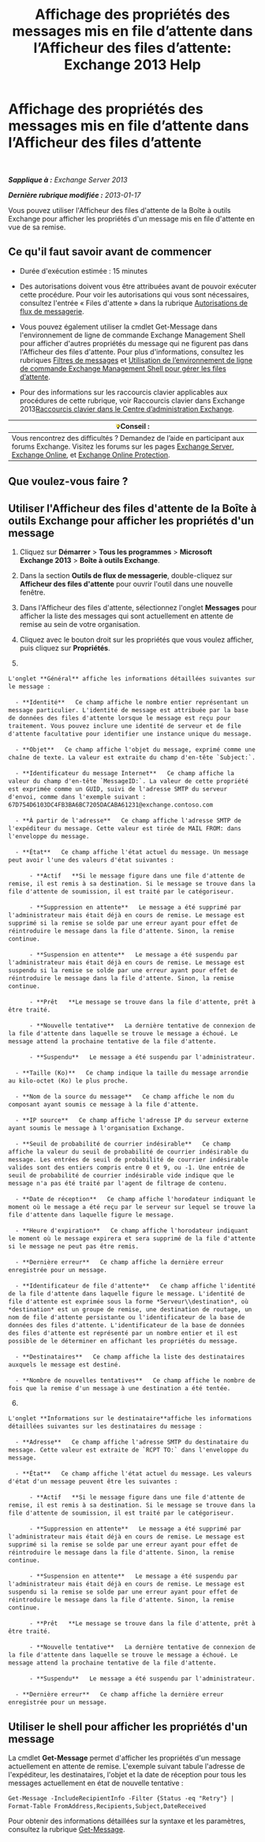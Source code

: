 ﻿---
title: 'Affichage des propriétés des messages mis en file d’attente dans l’Afficheur des files d’attente: Exchange 2013 Help'
TOCTitle: Affichage des propriétés des messages mis en file d’attente dans l’Afficheur des files d’attente
ms:assetid: 9d15d8b8-e061-4288-9354-df58e282fb6b
ms:mtpsurl: https://technet.microsoft.com/fr-fr/library/Bb123934(v=EXCHG.150)
ms:contentKeyID: 50478880
ms.date: 05/23/2018
mtps_version: v=EXCHG.150
f1_keywords:
- Microsoft.Exchange.Management.Edge.SystemManager.MessagePropertyPage
ms.translationtype: MT
---

# Affichage des propriétés des messages mis en file d’attente dans l’Afficheur des files d’attente

 

_**Sapplique à :** Exchange Server 2013_

_**Dernière rubrique modifiée :** 2013-01-17_

Vous pouvez utiliser l'Afficheur des files d'attente de la Boîte à outils Exchange pour afficher les propriétés d'un message mis en file d'attente en vue de sa remise.

## Ce qu'il faut savoir avant de commencer

  - Durée d'exécution estimée : 15 minutes

  - Des autorisations doivent vous être attribuées avant de pouvoir exécuter cette procédure. Pour voir les autorisations qui vous sont nécessaires, consultez l'entrée « Files d'attente » dans la rubrique [Autorisations de flux de messagerie](mail-flow-permissions-exchange-2013-help.md).

  - Vous pouvez également utiliser la cmdlet Get-Message dans l'environnement de ligne de commande Exchange Management Shell pour afficher d'autres propriétés du message qui ne figurent pas dans l'Afficheur des files d'attente. Pour plus d'informations, consultez les rubriques [Filtres de messages](message-filters-exchange-2013-help.md) et [Utilisation de l’environnement de ligne de commande Exchange Management Shell pour gérer les files d’attente](use-the-exchange-management-shell-to-manage-queues-exchange-2013-help.md).

  - Pour des informations sur les raccourcis clavier applicables aux procédures de cette rubrique, voir Raccourcis clavier dans Exchange 2013[Raccourcis clavier dans le Centre d’administration Exchange](keyboard-shortcuts-in-the-exchange-admin-center-exchange-online-protection-help.md).

<table>
<thead>
<tr class="header">
<th><img src="images/Bb125224.tip(EXCHG.150).gif" title="Conseil" alt="Conseil" />Conseil :</th>
</tr>
</thead>
<tbody>
<tr class="odd">
<td>Vous rencontrez des difficultés ? Demandez de l’aide en participant aux forums Exchange. Visitez les forums sur les pages <a href="https://go.microsoft.com/fwlink/p/?linkid=60612">Exchange Server</a>, <a href="https://go.microsoft.com/fwlink/p/?linkid=267542">Exchange Online</a>, et <a href="https://go.microsoft.com/fwlink/p/?linkid=285351">Exchange Online Protection</a>.</td>
</tr>
</tbody>
</table>


## Que voulez-vous faire ?

## Utiliser l'Afficheur des files d'attente de la Boîte à outils Exchange pour afficher les propriétés d'un message

1.  Cliquez sur **Démarrer** \> **Tous les programmes** \> **Microsoft Exchange 2013** \> **Boîte à outils Exchange**.

2.  Dans la section **Outils de flux de messagerie**, double-cliquez sur **Afficheur des files d'attente** pour ouvrir l'outil dans une nouvelle fenêtre.

3.  Dans l'Afficheur des files d'attente, sélectionnez l'onglet **Messages** pour afficher la liste des messages qui sont actuellement en attente de remise au sein de votre organisation.

4.  Cliquez avec le bouton droit sur les propriétés que vous voulez afficher, puis cliquez sur **Propriétés**.

5.  
    
    L'onglet **Général** affiche les informations détaillées suivantes sur le message :
    
      - **Identité**   Ce champ affiche le nombre entier représentant un message particulier. L'identité de message est attribuée par la base de données des files d'attente lorsque le message est reçu pour traitement. Vous pouvez inclure une identité de serveur et de file d'attente facultative pour identifier une instance unique du message.
    
      - **Objet**   Ce champ affiche l'objet du message, exprimé comme une chaîne de texte. La valeur est extraite du champ d'en-tête `Subject:`.
    
      - **Identificateur du message Internet**   Ce champ affiche la valeur du champ d'en-tête `MessageID:`. La valeur de cette propriété est exprimée comme un GUID, suivi de l'adresse SMTP du serveur d'envoi, comme dans l'exemple suivant : 67D754D6103DC4FB3BA6BC7205DACABA61231@exchange.contoso.com
    
      - **À partir de l'adresse**   Ce champ affiche l'adresse SMTP de l'expéditeur du message. Cette valeur est tirée de MAIL FROM: dans l'enveloppe du message.
    
      - **État**   Ce champ affiche l'état actuel du message. Un message peut avoir l'une des valeurs d'état suivantes :
        
          - **Actif   **Si le message figure dans une file d'attente de remise, il est remis à sa destination. Si le message se trouve dans la file d'attente de soumission, il est traité par le catégoriseur.
        
          - **Suppression en attente**   Le message a été supprimé par l'administrateur mais était déjà en cours de remise. Le message est supprimé si la remise se solde par une erreur ayant pour effet de réintroduire le message dans la file d'attente. Sinon, la remise continue.
        
          - **Suspension en attente**   Le message a été suspendu par l'administrateur mais était déjà en cours de remise. Le message est suspendu si la remise se solde par une erreur ayant pour effet de réintroduire le message dans la file d'attente. Sinon, la remise continue.
        
          - **Prêt   **Le message se trouve dans la file d'attente, prêt à être traité.
        
          - **Nouvelle tentative**   La dernière tentative de connexion de la file d'attente dans laquelle se trouve le message a échoué. Le message attend la prochaine tentative de la file d'attente.
        
          - **Suspendu**   Le message a été suspendu par l'administrateur.
    
      - **Taille (Ko)**   Ce champ indique la taille du message arrondie au kilo-octet (Ko) le plus proche.
    
      - **Nom de la source du message**   Ce champ affiche le nom du composant ayant soumis ce message à la file d'attente.
    
      - **IP source**   Ce champ affiche l'adresse IP du serveur externe ayant soumis le message à l'organisation Exchange.
    
      - **Seuil de probabilité de courrier indésirable**   Ce champ affiche la valeur du seuil de probabilité de courrier indésirable du message. Les entrées de seuil de probabilité de courrier indésirable valides sont des entiers compris entre 0 et 9, ou -1. Une entrée de seuil de probabilité de courrier indésirable vide indique que le message n'a pas été traité par l'agent de filtrage de contenu.
    
      - **Date de réception**   Ce champ affiche l'horodateur indiquant le moment où le message a été reçu par le serveur sur lequel se trouve la file d'attente dans laquelle figure le message.
    
      - **Heure d'expiration**   Ce champ affiche l'horodateur indiquant le moment où le message expirera et sera supprimé de la file d'attente si le message ne peut pas être remis.
    
      - **Dernière erreur**   Ce champ affiche la dernière erreur enregistrée pour un message.
    
      - **Identificateur de file d'attente**   Ce champ affiche l'identité de la file d'attente dans laquelle figure le message. L'identité de file d'attente est exprimée sous la forme *Serveur\\destination*, où *destination* est un groupe de remise, une destination de routage, un nom de file d'attente persistante ou l'identificateur de la base de données des files d'attente. L'identificateur de la base de données des files d'attente est représenté par un nombre entier et il est possible de le déterminer en affichant les propriétés du message.
    
      - **Destinataires**   Ce champ affiche la liste des destinataires auxquels le message est destiné.
    
      - **Nombre de nouvelles tentatives**   Ce champ affiche le nombre de fois que la remise d'un message à une destination a été tentée.

6.  
    
    L'onglet **Informations sur le destinataire**affiche les informations détaillées suivantes sur les destinataires du message :
    
      - **Adresse**   Ce champ affiche l'adresse SMTP du destinataire du message. Cette valeur est extraite de `RCPT TO:` dans l'enveloppe du message.
    
      - **État**   Ce champ affiche l'état actuel du message. Les valeurs d'état d'un message peuvent être les suivantes :
        
          - **Actif   **Si le message figure dans une file d'attente de remise, il est remis à sa destination. Si le message se trouve dans la file d'attente de soumission, il est traité par le catégoriseur.
        
          - **Suppression en attente**   Le message a été supprimé par l'administrateur mais était déjà en cours de remise. Le message est supprimé si la remise se solde par une erreur ayant pour effet de réintroduire le message dans la file d'attente. Sinon, la remise continue.
        
          - **Suspension en attente**   Le message a été suspendu par l'administrateur mais était déjà en cours de remise. Le message est suspendu si la remise se solde par une erreur ayant pour effet de réintroduire le message dans la file d'attente. Sinon, la remise continue.
        
          - **Prêt   **Le message se trouve dans la file d'attente, prêt à être traité.
        
          - **Nouvelle tentative**   La dernière tentative de connexion de la file d'attente dans laquelle se trouve le message a échoué. Le message attend la prochaine tentative de la file d'attente.
        
          - **Suspendu**   Le message a été suspendu par l'administrateur.
    
      - **Dernière erreur**   Ce champ affiche la dernière erreur enregistrée pour un message.

## Utiliser le shell pour afficher les propriétés d'un message

La cmdlet **Get-Message** permet d'afficher les propriétés d'un message actuellement en attente de remise. L'exemple suivant tabule l'adresse de l'expéditeur, les destinataires, l'objet et la date de réception pour tous les messages actuellement en état de nouvelle tentative :

    Get-Message -IncludeRecipientInfo -Filter {Status -eq "Retry"} | Format-Table FromAddress,Recipients,Subject,DateReceived

Pour obtenir des informations détaillées sur la syntaxe et les paramètres, consultez la rubrique [Get-Message](https://technet.microsoft.com/fr-fr/library/bb124738\(v=exchg.150\)).

